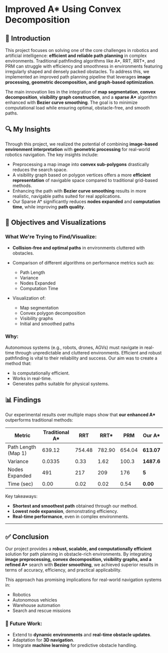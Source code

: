 # Improved A\* Using Convex Decomposition

## 📘 Introduction

This project focuses on solving one of the core challenges in robotics and artificial intelligence: **efficient and reliable path planning** in complex environments. Traditional pathfinding algorithms like A\*, RRT, RRT\*, and PRM can struggle with efficiency and smoothness in environments featuring irregularly shaped and densely packed obstacles. To address this, we implemented an improved path planning pipeline that leverages **image processing, geometric decomposition, and graph-based optimization**.

The main innovation lies in the integration of **map segmentation**, **convex decomposition**, **visibility graph construction**, and a **sparse A\*** algorithm enhanced with **Bezier curve smoothing**. The goal is to minimize computational load while ensuring optimal, obstacle-free, and smooth paths.

## 🔍 My Insights

Through this project, we realized the potential of combining **image-based environment interpretation** with **geometric processing** for real-world robotics navigation. The key insights include:

- Preprocessing a map image into **convex sub-polygons** drastically reduces the search space.
- A visibility graph based on polygon vertices offers a more **efficient representation** of navigable space compared to traditional grid-based methods.
- Enhancing the path with **Bezier curve smoothing** results in more realistic, navigable paths suited for real applications.
- Our Sparse A\* significantly reduces **nodes expanded** and **computation time**, while improving **path quality**.

## 🎯 Objectives and Visualizations

### What We're Trying to Find/Visualize:

- **Collision-free and optimal paths** in environments cluttered with obstacles.
- Comparison of different algorithms on performance metrics such as:

  - Path Length
  - Variance
  - Nodes Expanded
  - Computation Time

- Visualization of:

  - Map segmentation
  - Convex polygon decomposition
  - Visibility graphs
  - Initial and smoothed paths

### Why:

Autonomous systems (e.g., robots, drones, AGVs) must navigate in real-time through unpredictable and cluttered environments. Efficient and robust pathfinding is vital to their reliability and success. Our aim was to create a method that:

- Is computationally efficient.
- Works in real-time.
- Generates paths suitable for physical systems.

## 📊 Findings

Our experimental results over multiple maps show that **our enhanced A\*** outperforms traditional methods:

| Metric              | Traditional A\* | RRT    | RRT\*  | PRM    | **Our A**\* |
| ------------------- | --------------- | ------ | ------ | ------ | ----------- |
| Path Length (Map 1) | 639.12          | 754.48 | 782.90 | 654.04 | **613.07**  |
| Variance            | 0.0335          | 0.33   | 1.62   | 100.3  | **1487.6**  |
| Nodes Expanded      | 491             | 217    | 209    | 176    | **5**       |
| Time (sec)          | 0.00            | 0.02   | 0.02   | 0.54   | **0.00**    |

Key takeaways:

- **Shortest and smoothest path** obtained through our method.
- **Lowest node expansion**, demonstrating efficiency.
- **Real-time performance**, even in complex environments.

---

## ✅ Conclusion

Our project provides a **robust, scalable, and computationally efficient** solution for path planning in obstacle-rich environments. By integrating **image preprocessing, convex decomposition, visibility graphs, and a refined A\*** search with **Bezier smoothing**, we achieved superior results in terms of accuracy, efficiency, and practical applicability.

This approach has promising implications for real-world navigation systems in:

- Robotics
- Autonomous vehicles
- Warehouse automation
- Search and rescue missions

### 🔮 Future Work:

- Extend to **dynamic environments** and **real-time obstacle updates**.
- Adaptation for **3D navigation**.
- Integrate **machine learning** for predictive obstacle handling.
